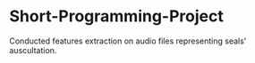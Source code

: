 # Short-Programming-Project
Conducted features extraction on audio files representing seals' auscultation. 

